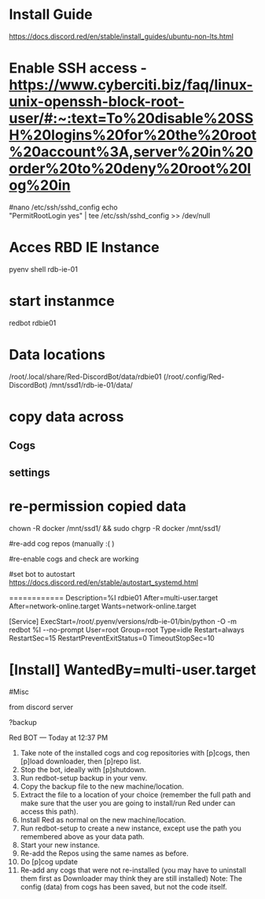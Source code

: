 # Install Guide
https://docs.discord.red/en/stable/install_guides/ubuntu-non-lts.html

# Enable SSH access - https://www.cyberciti.biz/faq/linux-unix-openssh-block-root-user/#:~:text=To%20disable%20SSH%20logins%20for%20the%20root%20account%3A,server%20in%20order%20to%20deny%20root%20log%20in
#nano /etc/ssh/sshd_config
echo \
"PermitRootLogin yes" | tee /etc/ssh/sshd_config >> /dev/null 

# Acces RBD IE Instance
pyenv shell rdb-ie-01

# start instanmce
redbot rdbie01

# Data locations
/root/.local/share/Red-DiscordBot/data/rdbie01 (/root/.config/Red-DiscordBot)
/mnt/ssd1/rdb-ie-01/data/  

# copy data across
## Cogs
## settings

# re-permission copied data
chown -R docker /mnt/ssd1/ && sudo chgrp -R docker /mnt/ssd1/

#re-add cog repos (manually :( )

#re-enable cogs and check are working

#set bot to autostart
https://docs.discord.red/en/stable/autostart_systemd.html

============
Description=%I rdbie01
After=multi-user.target
After=network-online.target
Wants=network-online.target

[Service]
ExecStart=/root/.pyenv/versions/rdb-ie-01/bin/python -O -m redbot %I --no-prompt
User=root
Group=root
Type=idle
Restart=always
RestartSec=15
RestartPreventExitStatus=0
TimeoutStopSec=10

[Install]
WantedBy=multi-user.target
============




#Misc

from discord server

?backup

Red BOT
 — Today at 12:37 PM
1. Take note of the installed cogs and cog repositories with [p]cogs, then [p]load downloader, then [p]repo list.
2. Stop the bot, ideally with [p]shutdown.
3. Run redbot-setup backup <instancename> in your venv.
4. Copy the backup file to the new machine/location.
5. Extract the file to a location of your choice (remember the full path and make sure that the user you are going to install/run Red under can access this path).
6. Install Red as normal on the new machine/location.
7. Run redbot-setup to create a new instance, except use the path you remembered above as your data path.
8. Start your new instance.
9. Re-add the Repos using the same names as before.
10. Do [p]cog update
11. Re-add any cogs that were not re-installed (you may have to uninstall them first as Downloader may think they are still installed)
Note: The config (data) from cogs has been saved, but not the code itself.
